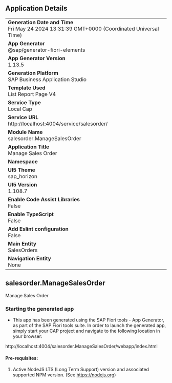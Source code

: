 ## Application Details
|               |
| ------------- |
|**Generation Date and Time**<br>Fri May 24 2024 13:31:39 GMT+0000 (Coordinated Universal Time)|
|**App Generator**<br>@sap/generator-fiori-elements|
|**App Generator Version**<br>1.13.5|
|**Generation Platform**<br>SAP Business Application Studio|
|**Template Used**<br>List Report Page V4|
|**Service Type**<br>Local Cap|
|**Service URL**<br>http://localhost:4004/service/salesorder/
|**Module Name**<br>salesorder.ManageSalesOrder|
|**Application Title**<br>Manage Sales Order|
|**Namespace**<br>|
|**UI5 Theme**<br>sap_horizon|
|**UI5 Version**<br>1.108.7|
|**Enable Code Assist Libraries**<br>False|
|**Enable TypeScript**<br>False|
|**Add Eslint configuration**<br>False|
|**Main Entity**<br>SalesOrders|
|**Navigation Entity**<br>None|

## salesorder.ManageSalesOrder

Manage Sales Order

### Starting the generated app

-   This app has been generated using the SAP Fiori tools - App Generator, as part of the SAP Fiori tools suite.  In order to launch the generated app, simply start your CAP project and navigate to the following location in your browser:

http://localhost:4004/salesorder.ManageSalesOrder/webapp/index.html

#### Pre-requisites:

1. Active NodeJS LTS (Long Term Support) version and associated supported NPM version.  (See https://nodejs.org)



